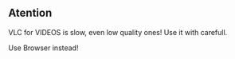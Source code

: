 ## Atention

VLC for VIDEOS is slow, even low quality ones!
Use it with carefull.

Use Browser instead!
